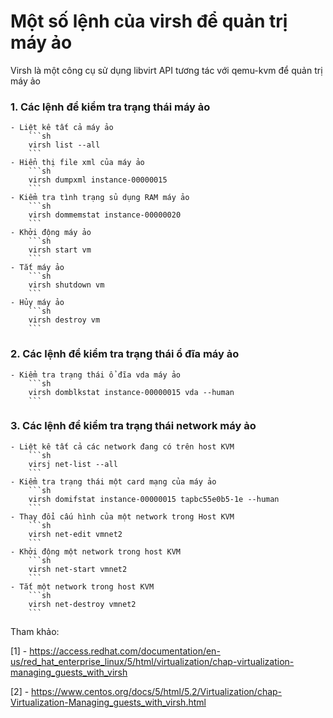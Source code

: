 # Một số lệnh của virsh để quản trị máy ảo
Virsh là một công cụ sử dụng libvirt API tương tác với qemu-kvm để quản trị máy ảo

### 1. Các lệnh để kiểm tra trạng thái máy ảo
	- Liệt kê tất cả máy ảo
		```sh
		virsh list --all
		```
	- Hiển thị file xml của máy ảo
		```sh
		virsh dumpxml instance-00000015
		```
	- Kiểm tra tình trạng sủ dụng RAM máy ảo
		```sh
		virsh dommemstat instance-00000020
		```
	- Khởi động máy ảo
		```sh
		virsh start vm
		```
	- Tắt máy ảo
		```sh
		virsh shutdown vm
		```
	- Hủy máy ảo
		```sh
		virsh destroy vm
		```
		
### 2. Các lệnh để kiểm tra trạng thái ổ đĩa máy ảo
	- Kiểm tra trạng thái ổ đĩa vda máy ảo
   		```sh
   		virsh domblkstat instance-00000015 vda --human
   		```

### 3. Các lệnh để kiểm tra trạng thái network máy ảo
	- Liệt kê tất cả các network đang có trên host KVM
		```sh
		virsj net-list --all
		```
	- Kiểm tra trạng thái một card mạng của máy ảo
		```sh
		virsh domifstat instance-00000015 tapbc55e0b5-1e --human
		```
	- Thay đổi cấu hình của một network trong Host KVM
		```sh
		virsh net-edit vmnet2
		```
	- Khởi động một network trong host KVM
		```sh
		virsh net-start vmnet2
		```
	- Tắt một network trong host KVM
		```sh
		virsh net-destroy vmnet2
		```

Tham khảo:

[1] - https://access.redhat.com/documentation/en-us/red_hat_enterprise_linux/5/html/virtualization/chap-virtualization-managing_guests_with_virsh

[2] - https://www.centos.org/docs/5/html/5.2/Virtualization/chap-Virtualization-Managing_guests_with_virsh.html